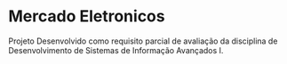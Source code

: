 # Mercado Eletronicos

Projeto Desenvolvido como requisito parcial de avaliação da disciplina de Desenvolvimento de Sistemas de Informação Avançados I.
